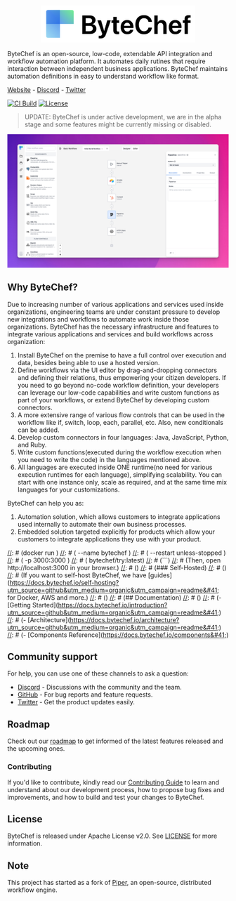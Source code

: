 <p align="center">
<a href="https://www.bytechef.io?utm_source=github&utm_medium=organic&utm_campaign=readme">
  <img src="static/bytechef_logo.png" alt="ByteChef Logo" width="350">
</a>
</p>

ByteChef is an open-source, low-code, extendable API integration and workflow automation platform. It automates daily rutines that require interaction between independent business applications. ByteChef maintains automation definitions in easy to understand workflow like format.

[//]: # ([Website]&#40;https://www.bytechef.io?utm_source=github&utm_medium=organic&utm_campaign=readme&#41; • [Docs]&#40;https://docs.bytechef.io?utm_source=github&utm_medium=organic&utm_campaign=readme&#41; • [Blog]&#40;https://blog.bytechef.io?utm_source=github&utm_medium=organic&utm_campaign=readme&#41; • [Discord]&#40;https://discord.gg/VKvNxHjpYx; • [Forum]&#40;https://github.com/bytechefhq/bytechef/discussions&#41; • [Twitter]&#40;https://twitter.com/bytechefhq&#41;)

[Website](https://www.bytechef.io?utm_source=github&utm_medium=organic&utm_campaign=readme) - [Discord](https://discord.gg/VKvNxHjpYx) - [Twitter](https://twitter.com/bytechefhq)

[![CI Build](https://github.com/bytechefhq/bytechef/actions/workflows/build_push.yml/badge.svg)](https://github.com/bytechefhq/bytechef/actions/workflows/build_push.yml) [![License](https://img.shields.io/static/v1?label=license&message=Apache&nbsp;v2.0&color=brightgreen)](https://github.com/bytechefhq/bytechef/blob/master/LICENSE)

> UPDATE: ByteChef is under active development, we are in the alpha stage and some features might be currently missing or disabled.

<img src="static/screenshot.png" alt="ByteChef Screenshot" style="max-width: 100%;">

## Why ByteChef?

Due to increasing number of various applications and services used inside organizations, engineering teams are under constant pressure to develop new integrations and workflows to automate work inside those organizations.
ByteChef has the necessary infrastructure and features to integrate various applications and services and build workflows across organization:

1. Install ByteChef on the premise to have a full control over execution and data, besides being able to use a hosted version.
2. Define workflows via the UI editor by drag-and-dropping connectors and defining their relations, thus empowering your citizen developers. If you need to go beyond no-code workflow definition, your developers can leverage our low-code capabilities and write custom functions as part of your workflows, or extend ByteChef by developing custom connectors.
3. A more extensive range of various flow controls that can be used in the workflow like if, switch, loop, each, parallel, etc. Also, new conditionals can be added.
4. Develop custom connectors in four languages: Java, JavaScript, Python, and Ruby.
5. Write custom functions(executed during the workflow execution when you need to write the code) in the languages mentioned above.
6. All languages are executed inside ONE runtime(no need for various execution runtimes for each language), simplifying scalability. You can start with one instance only, scale as required, and at the same time mix languages for your customizations.

ByteChef can help you as:

1. Automation solution, which allows customers to integrate applications used internally to automate their own business processes.
2. Embedded solution targeted explicitly for products which allow your customers to integrate applications they use with your product.

[//]: # (## Getting Started)
[//]: # ()
[//]: # (### ByteChef Cloud)
[//]: # ()
[//]: # ([ByteChef Cloud]&#40;https://app.bytechef.io?utm_source=github&utm_medium=organic&utm_campaign=readme&#41; is the fastest way to get started with ByteChef. It provides managed infrastructure as well as an instant and free trial access for development projects and proofs of concept.)
[//]: # ()
[//]: # (<a href="https://app.bytechef.io?utm_source=github&utm_medium=organic&utm_campaign=readme"><img src="static/button_get-started-now.png" alt="Get started now" width="200px"></a>)
[//]: # ()
[//]: # (For a step-by-step guide on ByteChef Cloud, [see the docs]&#40;https://docs.bytechef.io/cloud/getting-started?utm_medium=organic&utm_campaign=readme&#41;.)
[//]: # ()
[//]: # (### Try using Docker)
[//]: # ()
[//]: # (Want to give ByteChef a quick spin on your local machine? You can run the following command from your terminal to have ByteChef up and running right away.)
[//]: # ()
[//]: # (```bashTaskHandler)
[//]: # (docker run \)
[//]: # (  --name bytechef \)
[//]: # (  --restart unless-stopped \)
[//]: # (  -p 3000:3000 \)
[//]: # (  bytechef/try:latest)
[//]: # (```)
[//]: # (Then, open http://localhost:3000 in your browser.)
[//]: # ()
[//]: # (### Self-Hosted)
[//]: # ()
[//]: # (If you want to self-host ByteChef, we have [guides]&#40;https://docs.bytechef.io/self-hosting?utm_source=github&utm_medium=organic&utm_campaign=readme&#41; for Docker, AWS and more.)
[//]: # ()
[//]: # (## Documentation)
[//]: # ()
[//]: # (- [Getting Started]&#40;https://docs.bytechef.io/introduction?utm_source=github&utm_medium=organic&utm_campaign=readme&#41;)
[//]: # (- [Architecture]&#40;https://docs.bytechef.io/architecture?utm_source=github&utm_medium=organic&utm_campaign=readme&#41;)
[//]: # (- [Components Reference]&#40;https://docs.bytechef.io/components&#41;)

## Community support

[//]: # (For general help using ByteChef, please refer to the official [documentation]&#40;https://docs.bytechef.io?utm_source=github&utm_medium=organic&utm_campaign=readme&#41;. For additional help, you can use one of these channels to ask a question:)

[//]: # (- [Discord]&#40;https://discord.gg/VKvNxHjpYx; - Discussions with the community and the team.)
[//]: # (- [GitHub]&#40;https://github.com/bytechefhq/bytechef/issues&#41; - For bug reports and feature requests.)
[//]: # (- [Forum]&#40;https://github.com/bytechefhq/bytechef/discussions&#41; - Ask for help and propose new ideas.)
[//]: # (- [Twitter]&#40;https://twitter.com/bytechefhq&#41; - Get the product updates easily.)

For help, you can use one of these channels to ask a question:

- [Discord](https://discord.gg/VKvNxHjpYx) - Discussions with the community and the team.
- [GitHub](https://github.com/bytechefhq/bytechef/issues) - For bug reports and feature requests.
- [Twitter](https://twitter.com/bytechefhq) - Get the product updates easily.

## Roadmap
Check out our [roadmap](https://github.com/orgs/bytechefhq/projects/3) to get informed of the latest features released and the upcoming ones.

### Contributing

If you'd like to contribute, kindly read our [Contributing Guide](CONTRIBUTING.md) to learn and understand about our development process, how to propose bug fixes and improvements, and how to build and test your changes to ByteChef.

## License
ByteChef is released under Apache License v2.0. See [LICENSE](LICENSE) for more information.

## Note
This project has started as a fork of [Piper](https://github.com/okayrunner/piper), an open-source, distributed workflow engine.
